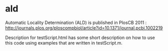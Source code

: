 # ald

Automatic Locality Determination (ALD) is published in PlosCB 2011 : http://journals.plos.org/ploscompbiol/article?id=10.1371/journal.pcbi.1002219

Description for testScript.html has some short description on how to use this code using examples that are written in testScript.m. 
